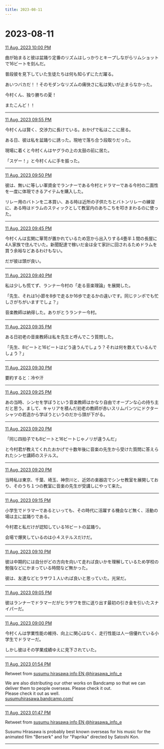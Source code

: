 ```yaml
---
title: 2023-08-11
---
```

# 2023-08-11

[11 Aug, 2023 10:00 PM](https://twitter.com/hirasawa/status/1689985015709417475#m)

曲が始まると彼は盆踊り定番のリズムはしっかりとキープしながらリムショットで16ビートを刻んだ。  
  
普段彼を見下していた生徒たちは何も知らずにただ躍る。  
  
あいつバカだ！！そのモダンなリズムの痛快さに私は笑いが止まらなかった。  
  
今村くん、独り勝ちの夏！  
  
またこんど！！

---

[11 Aug, 2023 09:55 PM](https://twitter.com/hirasawa/status/1689983755039952896#m)

今村くんは賢く、交渉力に長けている。おかげで私はここに居る。  
  
ある日、彼は私を盆踊りに誘った。現地で落ち合う段取りだった。  
  
現場に着くと今村くんはヤグラの上の太鼓の前に居た。  
  
「スゲー！」と今村くんに手を振った。

---

[11 Aug, 2023 09:50 PM](https://twitter.com/hirasawa/status/1689982496765530112#m)

彼は、無いに等しい軍資金でランナーである今村とドラマーである今村の二面性を一度に体現できるアイテムを購入した。  
  
リレー用のバトンを二本買い、ある時は近所の子供たちとバトンリレーの練習に、ある時はドラムのスティックとして教室内のあちこちを叩きまわるのに使った。

---

[11 Aug, 2023 09:45 PM](https://twitter.com/hirasawa/status/1689981238684094464#m)

今村くんは玄関に箪笥が置かれているため窓から出入りする4畳半１間の長屋に4人家族で住んでいた。新聞配達で稼いだ金は全て家計に回されるためドラムを買う余裕などあるわけもない。  
  
だが彼は頭が良い。

---

[11 Aug, 2023 09:40 PM](https://twitter.com/hirasawa/status/1689979980090884096#m)

私は少しも慌てず、ランナー今村の「走る音楽理論」を展開した。  
  
「先生、それは1小節を8歩で走るか16歩で走るかの違いです。同じテンポでも忙しさがちがいますでしょ？」  
  
音楽教師は納得した。ありがとうランナー今村。

---

[11 Aug, 2023 09:35 PM](https://twitter.com/hirasawa/status/1689978722114252800#m)

ある日初老の音楽教師は私を先生と呼んでこう質問した。  
  
「先生、8ビートと16ビートはどう違うんでしょう？それは何を数えているんでしょう？」

---

[11 Aug, 2023 09:30 PM](https://twitter.com/hirasawa/status/1689977465580785664#m)

要約すると：冷や汗

---

[11 Aug, 2023 09:25 PM](https://twitter.com/hirasawa/status/1689976205276241920#m)

あの当時、シンセを学ぼうという音楽教師はかなり自由でオープンな心の持ち主だと思う。まして、キャリアを積んだ初老の教師が赤いスリムパンツにドクターシャツの若造から学ぼうというのだから頭が下がる。

---

[11 Aug, 2023 09:20 PM](https://twitter.com/hirasawa/status/1689974946943156224#m)

「同じ四拍子でも8ビートと16ビートじゃノリが違うんだ」  
  
と今村君が教えてくれたおかげで十数年後に音楽の先生から受けた質問に答えられたシンセ講師のステルス。

---

[11 Aug, 2023 09:20 PM](https://twitter.com/hirasawa/status/1689974946888613888#m)

当時私は東京、千葉、埼玉、神奈川と、近郊の楽器店でシンセ教室を展開しており、そのうち１つの教室に音楽の先生が受講しにやって来た。

---

[11 Aug, 2023 09:15 PM](https://twitter.com/hirasawa/status/1689973689545080832#m)

小学生でドラマーであるといっても、その時代に活躍する機会など無く、活動の場は主に盆踊りである。  
  
今村君と私だけが認知している16ビートの盆踊り。  
  
会場で爆笑しているのは小４ステルスだけだ。

---

[11 Aug, 2023 09:10 PM](https://twitter.com/hirasawa/status/1689972431245750272#m)

彼は中期的には自分がどの方向を向いて走れば良いかを理解しているため学校の勉強などにかまっている時間など無かった。  
  
彼は、友達などヒラサワ１人いれば良いと思っていた。光栄だ。

---

[11 Aug, 2023 09:05 PM](https://twitter.com/hirasawa/status/1689971172832583680#m)

彼はランナーでドラマーだがヒラサワを世に送り出す最初の引き金を引いたスナイパーだ。

---

[11 Aug, 2023 09:00 PM](https://twitter.com/hirasawa/status/1689969927841861632#m)

今村くんは学業性能の維持、向上に関心はなく、走行性能は人一倍優れている小学生でドラマーだ。  
  
しかし彼はその学業成績ゆえに見下されていた。

---

[11 Aug, 2023 01:54 PM](https://twitter.com/hirasawa_info_e/status/1689862822497583104#m)

Retweet from [susumu hirasawa info EN @hirasawa_info_e](https://twitter.com/hirasawa_info_e)

We are also distributing our other works on Bandcamp so that we can deliver them to people overseas. Please check it out.  
Please check it out as well.  
<a href="https://susumuhirasawa.bandcamp.com/">susumuhirasawa.bandcamp.com/</a>

---

[11 Aug, 2023 01:47 PM](https://twitter.com/hirasawa_info_e/status/1689861116258902016#m)

Retweet from [susumu hirasawa info EN @hirasawa_info_e](https://twitter.com/hirasawa_info_e)

Susumu Hirasawa is probably best known overseas for his music for the animated film "Berserk" and for "Paprika" directed by Satoshi Kon.

---

